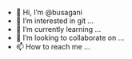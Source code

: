 - 👋 Hi, I’m @busagani
- 👀 I’m interested in git ...
- 🌱 I’m currently learning ...
- 💞️ I’m looking to collaborate on ...
- 📫 How to reach me ...

<!---
busagani/busagani is a ✨ special ✨ repository because its `README.md` (this file) appears on your GitHub profile.
You can click the Preview link to take a look at your changes.
--->
